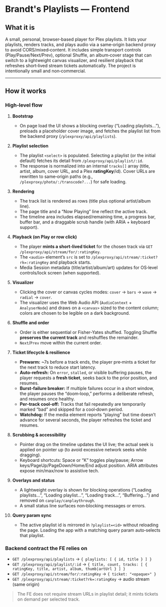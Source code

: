 # Brandt's Playlists — Frontend

## What it is

A small, personal, browser-based player for Plex playlists. It lists your playlists, renders tracks, and plays audio via a same‑origin backend proxy to avoid CORS/mixed‑content. It includes simple transport controls (Play/Pause/Next/Prev), optional Shuffle, an album‑cover stage that can switch to a lightweight canvas visualizer, and resilient playback that refreshes short‑lived stream tickets automatically. The project is intentionally small and non‑commercial.

---

## How it works

### High‑level flow
1. **Bootstrap**
   - On page load the UI shows a blocking overlay (“Loading playlists…”), preloads a placeholder cover image, and fetches the playlist list from the backend proxy (`/plexproxy/api/playlists`).

2. **Playlist selection**
   - The playlist `<select>` is populated. Selecting a playlist (or the initial default) fetches its detail from `/plexproxy/api/playlist/:id`.
   - The response is normalized into an internal `tracks[]` array (title, artist, album, cover URL, and a Plex **ratingKey**/id). Cover URLs are rewritten to same‑origin paths (e.g., `/plexproxy/photo/:/transcode?...`) for safe loading.

3. **Rendering**
   - The track list is rendered as rows (title plus optional artist/album line).
   - The page title and a “Now Playing” line reflect the active track.
   - The timeline area includes elapsed/remaining time, a progress bar, buffer bar, and a draggable scrub handle (with ARIA + keyboard support).

4. **Playback (on Play or row click)**
   - The player **mints a short‑lived ticket** for the chosen track via `GET /plexproxy/api/stream/for/:ratingKey`.
   - The `<audio>` element’s `src` is set to `/plexproxy/api/stream/:ticket?rk=:ratingKey` and playback starts.
   - Media Session metadata (title/artist/album/art) updates for OS‑level controls/lock screen (when supported).

5. **Visualizer**
   - Clicking the cover or canvas cycles modes: `cover` → `bars` → `wave` → `radial` → `cover`.
   - The visualizer uses the Web Audio API (`AudioContext` + `AnalyserNode`) and draws on a `<canvas>` sized to the content column; colors are chosen to be legible on a dark background.

6. **Shuffle and order**
   - Order is either sequential or Fisher‑Yates shuffled. Toggling Shuffle **preserves the current track** and reshuffles the remainder.
   - `Next`/`Prev` move within the current order.

7. **Ticket lifecycle & resilience**
   - **Prewarm:** ~7s before a track ends, the player pre‑mints a ticket for the next track to reduce start latency.
   - **Auto‑refresh:** On `error`, `stalled`, or visible buffering pauses, the player requests a **fresh ticket**, seeks back to the prior position, and resumes.
   - **Burst‑failure breaker:** If multiple failures occur in a short window, the player pauses the “doom‑loop,” performs a deliberate refresh, and resumes once healthy.
   - **Per‑track cool‑off:** Tracks that fail repeatedly are temporarily marked “bad” and skipped for a cool‑down period.
   - **Watchdog:** If the media element reports “playing” but time doesn’t advance for several seconds, the player refreshes the ticket and resumes.

8. **Scrubbing & accessibility**
   - Pointer drag on the timeline updates the UI live; the actual seek is applied on pointer up (to avoid excessive network seeks while dragging).
   - Keyboard shortcuts: Space or “K” toggles play/pause; Arrow keys/PageUp/PageDown/Home/End adjust position. ARIA attributes expose min/max/now to assistive tech.

9. **Overlays and status**
   - A lightweight overlay is shown for blocking operations (“Loading playlists…”, “Loading playlist…”, “Loading track…”, “Buffering…”) and removed on `canplay/canplaythrough`.
   - A small status line surfaces non‑blocking messages or errors.

10. **Query param sync**
    - The active playlist id is mirrored in `?playlist=<id>` without reloading the page. Loading the app with a matching query param auto‑selects that playlist.

### Backend contract the FE relies on
- `GET /plexproxy/api/playlists` → `{ playlists: [ { id, title } ] }`
- `GET /plexproxy/api/playlist/:id` → `{ title, count, tracks: [ { ratingKey, title, artist, album, thumb|artUrl } ] }`
- `GET /plexproxy/api/stream/for/:ratingKey` → `{ ticket: "<opaque>" }`
- `GET /plexproxy/api/stream/:ticket?rk=:ratingKey` → audio stream (same origin)

> The FE does not require stream URLs in playlist detail; it mints tickets on demand per selected track.
